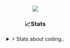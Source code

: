 <div align="center">
  
<p align="center">
  <img src="https://lanyard.cnrad.dev/api/1018290650602553364" />
</p>

### 📈Stats
<details>
    <summary> ⚡ Stats about coding.. </> </summary>
    <br/>

<!--START_SECTION:waka-->
![Code Time](http://img.shields.io/badge/Code%20Time-9%20hrs-blue)

![Profile Views](http://img.shields.io/badge/Profile%20Views-156-blue)

**🐱 My GitHub Data** 

> 📦 856.9 kB Used in GitHub's Storage 
 > 
> 🏆 102 Contributions in the Year 2024
 > 
> 💼 Opted to Hire
 > 
> 📜 6 Public Repositories 
 > 
> 🔑 15 Private Repositories 
 > 
**I'm a Night 🦉** 

```text
🌞 Morning                36 commits          ██░░░░░░░░░░░░░░░░░░░░░░░   07.84 % 
🌆 Daytime                191 commits         ██████████░░░░░░░░░░░░░░░   41.61 % 
🌃 Evening                189 commits         ██████████░░░░░░░░░░░░░░░   41.18 % 
🌙 Night                  43 commits          ██░░░░░░░░░░░░░░░░░░░░░░░   09.37 % 
```
📅 **I'm Most Productive on Sunday** 

```text
Monday                   21 commits          █░░░░░░░░░░░░░░░░░░░░░░░░   04.58 % 
Tuesday                  55 commits          ███░░░░░░░░░░░░░░░░░░░░░░   11.98 % 
Wednesday                85 commits          █████░░░░░░░░░░░░░░░░░░░░   18.52 % 
Thursday                 71 commits          ████░░░░░░░░░░░░░░░░░░░░░   15.47 % 
Friday                   54 commits          ███░░░░░░░░░░░░░░░░░░░░░░   11.76 % 
Saturday                 73 commits          ████░░░░░░░░░░░░░░░░░░░░░   15.90 % 
Sunday                   100 commits         █████░░░░░░░░░░░░░░░░░░░░   21.79 % 
```


📊 **This Week I Spent My Time On** 

```text
🕑︎ Time Zone: Europe/Berlin

💬 Programming Languages: 
Other                    27 mins             ████████████░░░░░░░░░░░░░   49.39 % 
Lua                      12 mins             █████░░░░░░░░░░░░░░░░░░░░   21.78 % 
CSS                      8 mins              ████░░░░░░░░░░░░░░░░░░░░░   15.58 % 
HTML                     5 mins              ██░░░░░░░░░░░░░░░░░░░░░░░   09.97 % 
Image (svg)              1 min               █░░░░░░░░░░░░░░░░░░░░░░░░   02.75 % 

🔥 Editors: 
VS Code                  55 mins             █████████████████████████   100.00 % 

🐱‍💻 Projects: 
Unknown Project          32 mins             ███████████████░░░░░░░░░░   58.52 % 
acp.illusionrp.ro        11 mins             █████░░░░░░░░░░░░░░░░░░░░   20.89 % 
html                     6 mins              ███░░░░░░░░░░░░░░░░░░░░░░   12.26 % 
illusion                 3 mins              ██░░░░░░░░░░░░░░░░░░░░░░░   06.87 % 
185.30.165.128           0 secs              ░░░░░░░░░░░░░░░░░░░░░░░░░   01.38 % 

💻 Operating System: 
Windows                  55 mins             █████████████████████████   100.00 % 
```

**I Mostly Code in JavaScript** 

```text
JavaScript               7 repos             ██████████░░░░░░░░░░░░░░░   38.89 % 
Lua                      3 repos             ████░░░░░░░░░░░░░░░░░░░░░   16.67 % 
Python                   3 repos             ████░░░░░░░░░░░░░░░░░░░░░   16.67 % 
TypeScript               2 repos             ███░░░░░░░░░░░░░░░░░░░░░░   11.11 % 
HTML                     1 repo              █░░░░░░░░░░░░░░░░░░░░░░░░   05.56 % 
```




 Last Updated on 10/06/2024 03:38:07 UTC
<!--END_SECTION:waka-->
</details>
